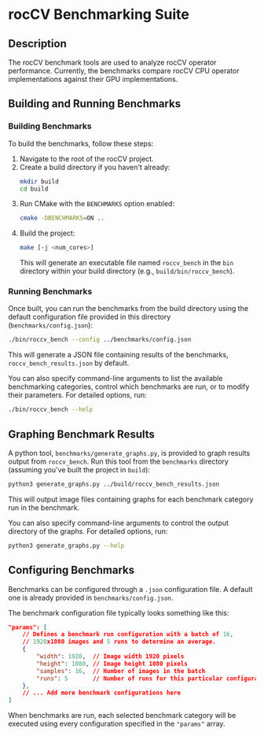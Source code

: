# rocCV Benchmarking Suite

## Description
The rocCV benchmark tools are used to analyze rocCV operator performance. Currently, the benchmarks compare rocCV CPU operator implementations against their GPU implementations.

## Building and Running Benchmarks

### Building Benchmarks

To build the benchmarks, follow these steps:

1.  Navigate to the root of the rocCV project.
2.  Create a build directory if you haven't already:
    ```bash
    mkdir build
    cd build
    ```
3.  Run CMake with the `BENCHMARKS` option enabled:
    ```bash
    cmake -DBENCHMARKS=ON ..
    ```
4.  Build the project:
    ```bash
    make [-j <num_cores>]
    ```
    This will generate an executable file named `roccv_bench` in the `bin` directory within your build directory (e.g., `build/bin/roccv_bench`).

### Running Benchmarks

Once built, you can run the benchmarks from the build directory using the default configuration file provided in this directory (`benchmarks/config.json`):

```bash
./bin/roccv_bench --config ../benchmarks/config.json
```

This will generate a JSON file containing results of the benchmarks, `roccv_bench_results.json` by default.

You can also specify command-line arguments to list the available benchmarking categories, control which benchmarks are run, or to modify their parameters. For detailed options, run:

```bash
./bin/roccv_bench --help
```

## Graphing Benchmark Results
A python tool, `benchmarks/generate_graphs.py`, is provided to graph results output from `roccv_bench`. Run this tool from the `benchmarks` directory (assuming you've built the project in `build`):

```bash
python3 generate_graphs.py ../build/roccv_bench_results.json
```
This will output image files containing graphs for each benchmark category run in the benchmark.

You can also specify command-line arguments to control the output directory of the graphs. For detailed options, run:

```bash
python3 generate_graphs.py --help
```

## Configuring Benchmarks
Benchmarks can be configured through a `.json` configuration file. A default one is already provided in `benchmarks/config.json`.

The benchmark configuration file typically looks something like this:
```json
"params": [
    // Defines a benchmark run configuration with a batch of 16,
    // 1920x1080 images and 5 runs to determine an average.
    {
        "width": 1920,  // Image width 1920 pixels
        "height": 1080, // Image height 1080 pixels
        "samples": 16,  // Number of images in the batch
        "runs": 5       // Number of runs for this particular configuration to determine an average
    },
    // ... Add more benchmark configurations here
]
```

When benchmarks are run, each selected benchmark category will be executed using every configuration specified in the `"params"` array.
